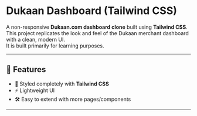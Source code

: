 # Dukaan Dashboard (Tailwind CSS)

A non-responsive **Dukaan.com dashboard clone** built using **Tailwind CSS**.  
This project replicates the look and feel of the Dukaan merchant dashboard with a clean, modern UI.  
It is built primarily for learning purposes.

---

## 🚀 Features
- 🎨 Styled completely with **Tailwind CSS**  
- ⚡ Lightweight UI
- 🛠️ Easy to extend with more pages/components  

---
